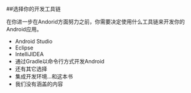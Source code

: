 ##选择你的开发工具链

在你进一步在Andorid方面努力之前，你需要决定使用什么工具链来开发你的Android应用。

* Android Studio
* Eclipse
* IntelliJIDEA
* 通过Gradle以命令行方式开发Android
* 还有其它选择
* 集成开发环境...和这本书
* 我们没有涵盖的内容



